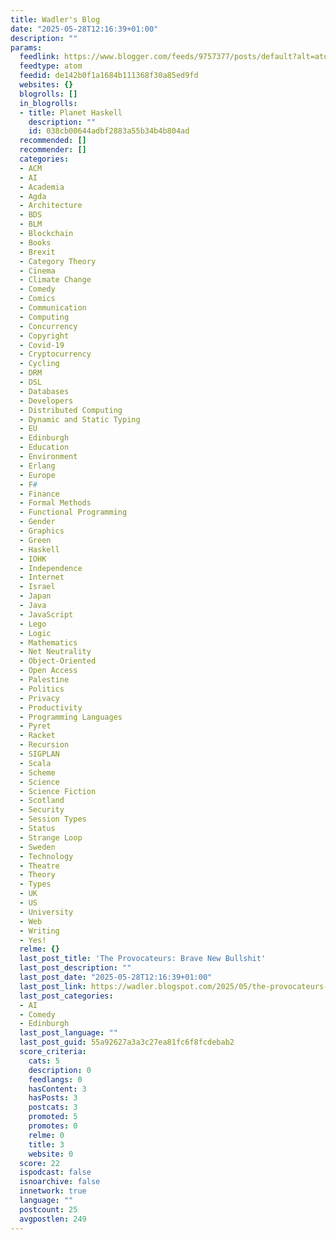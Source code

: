 ```yaml
---
title: Wadler's Blog
date: "2025-05-28T12:16:39+01:00"
description: ""
params:
  feedlink: https://www.blogger.com/feeds/9757377/posts/default?alt=atom
  feedtype: atom
  feedid: de142b0f1a1684b111368f30a85ed9fd
  websites: {}
  blogrolls: []
  in_blogrolls:
  - title: Planet Haskell
    description: ""
    id: 038cb00644adbf2883a55b34b4b804ad
  recommended: []
  recommender: []
  categories:
  - ACM
  - AI
  - Academia
  - Agda
  - Architecture
  - BDS
  - BLM
  - Blockchain
  - Books
  - Brexit
  - Category Theory
  - Cinema
  - Climate Change
  - Comedy
  - Comics
  - Communication
  - Computing
  - Concurrency
  - Copyright
  - Covid-19
  - Cryptocurrency
  - Cycling
  - DRM
  - DSL
  - Databases
  - Developers
  - Distributed Computing
  - Dynamic and Static Typing
  - EU
  - Edinburgh
  - Education
  - Environment
  - Erlang
  - Europe
  - F#
  - Finance
  - Formal Methods
  - Functional Programming
  - Gender
  - Graphics
  - Green
  - Haskell
  - IOHK
  - Independence
  - Internet
  - Israel
  - Japan
  - Java
  - JavaScript
  - Lego
  - Logic
  - Mathematics
  - Net Neutrality
  - Object-Oriented
  - Open Access
  - Palestine
  - Politics
  - Privacy
  - Productivity
  - Programming Languages
  - Pyret
  - Racket
  - Recursion
  - SIGPLAN
  - Scala
  - Scheme
  - Science
  - Science Fiction
  - Scotland
  - Security
  - Session Types
  - Status
  - Strange Loop
  - Sweden
  - Technology
  - Theatre
  - Theory
  - Types
  - UK
  - US
  - University
  - Web
  - Writing
  - Yes!
  relme: {}
  last_post_title: 'The Provocateurs: Brave New Bullshit'
  last_post_description: ""
  last_post_date: "2025-05-28T12:16:39+01:00"
  last_post_link: https://wadler.blogspot.com/2025/05/the-provocateurs-brave-new-bullshit.html
  last_post_categories:
  - AI
  - Comedy
  - Edinburgh
  last_post_language: ""
  last_post_guid: 55a92627a3a3c27ea81fc6f8fcdebab2
  score_criteria:
    cats: 5
    description: 0
    feedlangs: 0
    hasContent: 3
    hasPosts: 3
    postcats: 3
    promoted: 5
    promotes: 0
    relme: 0
    title: 3
    website: 0
  score: 22
  ispodcast: false
  isnoarchive: false
  innetwork: true
  language: ""
  postcount: 25
  avgpostlen: 249
---
```

